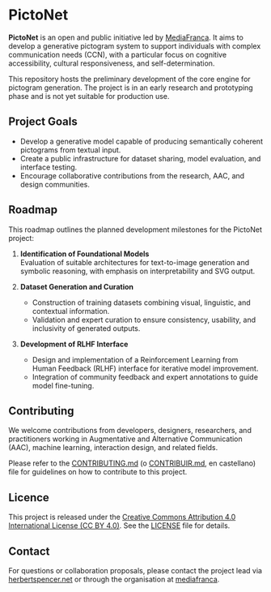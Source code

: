 # PictoNet

**PictoNet** is an open and public initiative led by [MediaFranca](https://github.com/mediafranca). It aims to develop a generative pictogram system to support individuals with complex communication needs (CCN), with a particular focus on cognitive accessibility, cultural responsiveness, and self-determination.

This repository hosts the preliminary development of the core engine for pictogram generation. The project is in an early research and prototyping phase and is not yet suitable for production use.

## Project Goals

- Develop a generative model capable of producing semantically coherent pictograms from textual input.
- Create a public infrastructure for dataset sharing, model evaluation, and interface testing.
- Encourage collaborative contributions from the research, AAC, and design communities.

## Roadmap

This roadmap outlines the planned development milestones for the PictoNet project:

1. **Identification of Foundational Models**  
   Evaluation of suitable architectures for text-to-image generation and symbolic reasoning, with emphasis on interpretability and SVG output.

2. **Dataset Generation and Curation**  
   - Construction of training datasets combining visual, linguistic, and contextual information.  
   - Validation and expert curation to ensure consistency, usability, and inclusivity of generated outputs.

3. **Development of RLHF Interface**  
   - Design and implementation of a Reinforcement Learning from Human Feedback (RLHF) interface for iterative model improvement.  
   - Integration of community feedback and expert annotations to guide model fine-tuning.

## Contributing

We welcome contributions from developers, designers, researchers, and practitioners working in Augmentative and Alternative Communication (AAC), machine learning, interaction design, and related fields.

Please refer to the [CONTRIBUTING.md](CONTRIBUTING.md) (o [CONTRIBUIR.md](CONTRIBUIR.md), en castellano) file for guidelines on how to contribute to this project.

## Licence

This project is released under the [Creative Commons Attribution 4.0 International License (CC BY 4.0)](https://creativecommons.org/licenses/by/4.0/). See the [LICENSE](LICENSE) file for details.

## Contact

For questions or collaboration proposals, please contact the project lead via [herbertspencer.net](https://herbertspencer.net) or through the organisation at [mediafranca](https://github.com/mediafranca).

